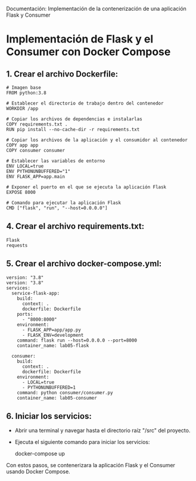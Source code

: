  Documentación: Implementación de la  contenerización de una aplicación Flask y Consumer


Implementación de Flask y el Consumer con Docker Compose
==========================================================


1\. Crear el archivo Dockerfile:
--------------------------------

    # Imagen base
    FROM python:3.8
    
    # Establecer el directorio de trabajo dentro del contenedor
    WORKDIR /app
    
    # Copiar los archivos de dependencias e instalarlas
    COPY requirements.txt .
    RUN pip install --no-cache-dir -r requirements.txt
    
    # Copiar los archivos de la aplicación y el consumidor al contenedor
    COPY app app
    COPY consumer consumer
    
    # Establecer las variables de entorno
    ENV LOCAL=true
    ENV PYTHONUNBUFFERED="1"
    ENV FLASK_APP=app.main
    
    # Exponer el puerto en el que se ejecuta la aplicación Flask
    EXPOSE 8000
    
    # Comando para ejecutar la aplicación Flask
    CMD ["flask", "run", "--host=0.0.0.0"]
        

4\. Crear el archivo requirements.txt:
--------------------------------------

    Flask
    requests    

5\. Crear el archivo docker-compose.yml:
----------------------------------------

    version: "3.8"
    version: "3.8"
    services:
      service-flask-app:
        build:
          context: .
          dockerfile: Dockerfile
        ports:
          - "8000:8000"
        environment:
          - FLASK_APP=app/app.py
          - FLASK_ENV=development
        command: flask run --host=0.0.0.0 --port=8000
        container_name: lab05-flask
    
      consumer:
        build:
          context: .
          dockerfile: Dockerfile
        environment:
          - LOCAL=true
          - PYTHONUNBUFFERED=1
        command: python consumer/consumer.py
        container_name: lab05-consumer
        

6\. Iniciar los servicios:
--------------------------

*   Abrir una terminal y navegar hasta el directorio raíz "/src" del proyecto.
*   Ejecuta el siguiente comando para iniciar los servicios:

    docker-compose up
        

Con estos pasos, se contenerizara la aplicación Flask y el Consumer usando Docker Compose.

